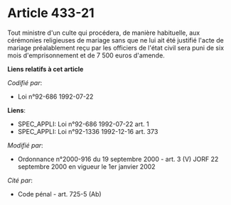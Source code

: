 # Article 433-21

Tout ministre d'un culte qui procédera, de manière habituelle, aux cérémonies religieuses de mariage sans que ne lui ait été
justifié l'acte de mariage préalablement reçu par les officiers de l'état civil sera puni de six mois d'emprisonnement et de
7 500 euros d'amende.

**Liens relatifs à cet article**

_Codifié par_:

  - Loi n°92-686 1992-07-22

**Liens**:

  - SPEC_APPLI: Loi n°92-686 1992-07-22 art. 1
  - SPEC_APPLI: Loi n°92-1336 1992-12-16 art. 373

_Modifié par_:

  - Ordonnance n°2000-916 du 19 septembre 2000 - art. 3 (V) JORF 22 septembre 2000 en vigueur le 1er janvier 2002

_Cité par_:

  - Code pénal - art. 725-5 (Ab)
